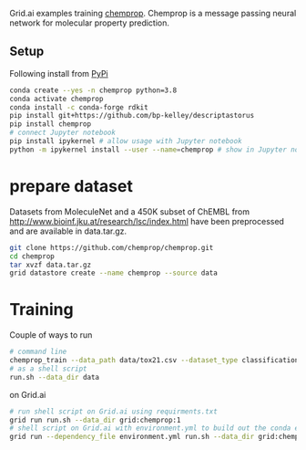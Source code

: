 Grid.ai examples training [chemprop](https://chemprop.readthedocs.io/en/latest/).
Chemprop is a message passing neural network for molecular property prediction.

## Setup

Following install from [PyPi](https://github.com/chemprop/chemprop#option-1-installing-from-pypi)
```bash
conda create --yes -n chemprop python=3.8
conda activate chemprop
conda install -c conda-forge rdkit
pip install git+https://github.com/bp-kelley/descriptastorus
pip install chemprop
# connect Jupyter notebook
pip install ipykernel # allow usage with Jupyter notebook
python -m ipykernel install --user --name=chemprop # show in Jupyter notebook
```


# prepare dataset
Datasets from MoleculeNet and a 450K subset of ChEMBL from http://www.bioinf.jku.at/research/lsc/index.html have been preprocessed and are available in data.tar.gz. 

```bash
git clone https://github.com/chemprop/chemprop.git
cd chemprop
tar xvzf data.tar.gz
grid datastore create --name chemprop --source data
```


# Training

Couple of ways to run
```bash
# command line
chemprop_train --data_path data/tox21.csv --dataset_type classification --save_dir tox21_checkpoints
# as a shell script
run.sh --data_dir data
```

on Grid.ai

```bash
# run shell script on Grid.ai using requirments.txt
grid run run.sh --data_dir grid:chemprop:1
# shell script on Grid.ai with environment.yml to build out the conda environment (will override and use base)
grid run --dependency_file environment.yml run.sh --data_dir grid:chemprop:1
```
